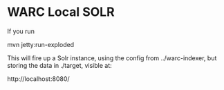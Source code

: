 WARC Local SOLR
===============

If you run

  mvn jetty:run-exploded

This will fire up a Solr instance, using the config from ../warc-indexer, but storing the data in ./target, visible at:

  http://localhost:8080/


